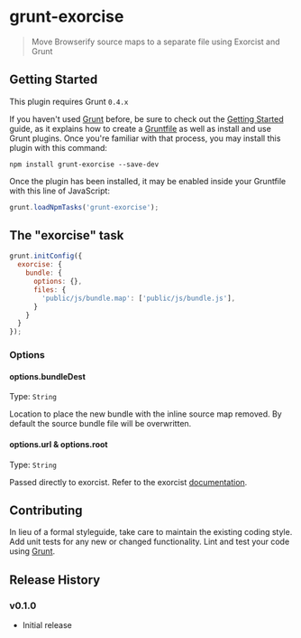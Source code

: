# grunt-exorcise

> Move Browserify source maps to a separate file using Exorcist and Grunt

## Getting Started
This plugin requires Grunt `0.4.x`

If you haven't used [Grunt](http://gruntjs.com/) before, be sure to check out the [Getting Started](http://gruntjs.com/getting-started) guide, as it explains how to create a [Gruntfile](http://gruntjs.com/sample-gruntfile) as well as install and use Grunt plugins. Once you're familiar with that process, you may install this plugin with this command:

```shell
npm install grunt-exorcise --save-dev
```

Once the plugin has been installed, it may be enabled inside your Gruntfile with this line of JavaScript:

```js
grunt.loadNpmTasks('grunt-exorcise');
```

## The "exorcise" task

```js
grunt.initConfig({
  exorcise: {
    bundle: {
      options: {},
      files: {
        'public/js/bundle.map': ['public/js/bundle.js'],
      }
    }
  }
});
```

### Options

#### options.bundleDest
Type: `String`

Location to place the new bundle with the inline source map removed. By default the source bundle file will be overwritten.

#### options.url & options.root
Type: `String`

Passed directly to exorcist. Refer to the exorcist [documentation](https://github.com/thlorenz/exorcist).

## Contributing
In lieu of a formal styleguide, take care to maintain the existing coding style. Add unit tests for any new or changed functionality. Lint and test your code using [Grunt](http://gruntjs.com/).

## Release History

### v0.1.0
  - Initial release
